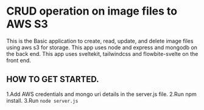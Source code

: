 CRUD operation on image files to AWS S3
=============================================

This is the Basic application to create, read, update, and delete image files using aws s3 for storage.
This app uses node and express and mongodb on the back end.
This app uses sveltekit, tailwindcss and flowbite-svelte on the front end.


## HOW TO GET STARTED.

1.Add AWS credentials and mongo uri details in the server.js file.
2.Run npm install.
3.Run  `node server.js`

